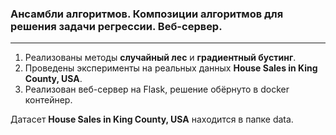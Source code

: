 ### Ансамбли алгоритмов. Композиции алгоритмов для решения задачи регрессии. Веб-сервер.
---
1. Реализованы методы **случайный лес** и **градиентный бустинг**.
2. Проведены эксперименты на реальных данных **House Sales in King County, USA**.
3. Реализован веб-сервер на Flask, решение обёрнуто в docker контейнер.

Датасет **House Sales in King County, USA** находится в папке data.
